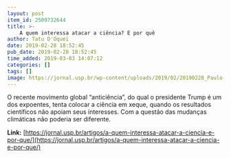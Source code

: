 ```yaml
---
layout: post
item_id: 2509732644
title: >-
    A quem interessa atacar a ciência? E por quê
author: Tatu D'Oquei
date: 2019-02-28 18:52:45
pub_date: 2019-02-28 18:52:45
time_added: 2019-03-03 14:07:12
categories: []
tags: []
image: https://jornal.usp.br/wp-content/uploads/2019/02/20190228_Paulo-Eduardo-Artaxo-Netto.jpg
---
```


O recente movimento global “anticiência”, do qual o presidente Trump é um dos expoentes, tenta colocar a ciência em xeque, quando os resultados científicos não apoiam seus interesses. Com a questão das mudanças climáticas não poderia ser diferente.

**Link:** [https://jornal.usp.br/artigos/a-quem-interessa-atacar-a-ciencia-e-por-que/](https://jornal.usp.br/artigos/a-quem-interessa-atacar-a-ciencia-e-por-que/)


